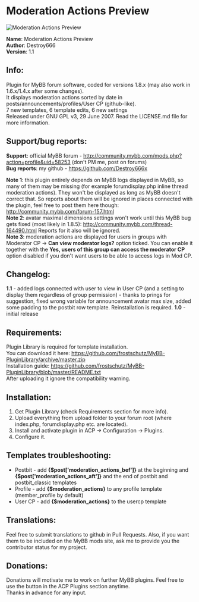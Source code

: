 **Moderation Actions Preview**
===============

![Moderation Actions Preview](https://raw.github.com/Destroy666x/MyBB-Moderation-Actions-Preview/master/preview1.png "Preview")

**Name**: Moderation Actions Preview  
**Author**: Destroy666  
**Version**: 1.1  

**Info**:
---------

Plugin for MyBB forum software, coded for versions 1.8.x (may also work in 1.6.x/1.4.x after some changes).  
It displays moderation actions sorted by date in posts/announcements/profiles/User CP (github-like).  
7 new templates, 6 template edits, 6 new settings  
Released under GNU GPL v3, 29 June 2007. Read the LICENSE.md file for more information.  

**Support/bug reports**: 
------------------------

**Support**: official MyBB forum - http://community.mybb.com/mods.php?action=profile&uid=58253 (don't PM me, post on forums)  
**Bug reports**: my github - https://github.com/Destroy666x  

**Note 1**: this plugin entirely depends on MyBB logs displayed in MyBB, so many of them may be missing (for example forumdisplay.php inline thread moderation actions). They won't be displayed as long as MyBB doesn't correct that. So reports about them will be ignored in places connected with the plugin, feel free to post them here though: http://community.mybb.com/forum-157.html  
**Note 2**: avatar maximal dimensions settings won't work until this MyBB bug gets fixed (most likely in 1.8.5): http://community.mybb.com/thread-164490.html Reports for it also will be ignored.  
**Note 3**: moderation actions are displayed for users in groups with Moderator CP -> **Can view moderator logs?** option ticked. You can enable it together with the **Yes, users of this group can access the moderator CP** option disabled if you don't want users to be able to access logs in Mod CP.  

**Changelog**:
--------------

**1.1** - added logs connected with user to view in User CP (and a setting to display them regardless of group permission) - thanks to prings for suggestion, fixed wrong variable for announcement avatar max size, added some padding to the postbit row template. Reinstallation is required.
**1.0** - initial release  

**Requirements**:
-----------------

Plugin Library is required for template installation.  
You can download it here: https://github.com/frostschutz/MyBB-PluginLibrary/archive/master.zip  
Installation guide: https://github.com/frostschutz/MyBB-PluginLibrary/blob/master/README.txt  
After uploading it ignore the compatibility warning.  

**Installation**:
-----------------

1. Get Plugin Library (check Requirements section for more info).
2. Upload everything from upload folder to your forum root (where index.php, forumdisplay.php etc. are located).
3. Install and activate plugin in ACP -> Configuration -> Plugins.
4. Configure it.

**Templates troubleshooting**:
------------------------------

* Postbit - add **{$post['moderation_actions_bef']}** at the beginning and **{$post['moderation_actions_aft']}** and the end of postbit and postbit_classic templates
* Profile - add **{$moderation_actions}** to any profile template (member_profile by default)
* User CP - add **{$moderation_actions}** to the usercp template

**Translations**:
-----------------

Feel free to submit translations to github in Pull Requests. Also, if you want them to be included on the MyBB mods site, ask me to provide you the contributor status for my project.

**Donations**:
-------------

Donations will motivate me to work on further MyBB plugins. Feel free to use the button in the ACP Plugins section anytime.  
Thanks in advance for any input.